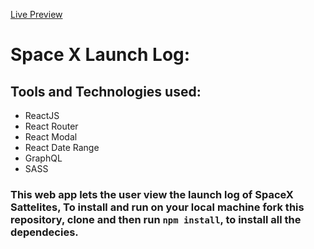 [Live Preview](https://631a2551290eed00bb0e678e--dainty-parfait-982edc.netlify.app/)

# Space X Launch Log:

## Tools and Technologies used: 
  - ReactJS
  - React Router
  - React Modal
  - React Date Range
  - GraphQL
  - SASS

### This web app lets the user view the launch log of SpaceX Sattelites, To install and run on your local machine fork this repository, clone and then run <code>npm install</code>, to install all the dependecies.
